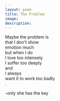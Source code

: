 ```yaml
---
layout: poem
title: The Problem
image: 
description:
---
```


Maybe the problem is <br>
that I don't show <br>
emotion much <br>
but when I do <br>
I love too intensely <br>
I suffer too deeply <br>
and <br>
I always <br>
want it to work too badly<br>
.

<!-- split -->
-only she has the key<br>
